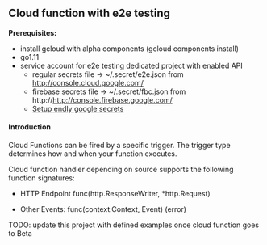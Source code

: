 ## Cloud function with e2e testing

**Prerequisites:**

 - install gcloud with alpha components (gcloud components install)
 - go1.11
 - service account for e2e testing dedicated project with enabled API
    * regular secrets file -> ~/.secret/e2e.json from http://console.cloud.google.com/
    * firebase secrets file -> ~/.secret/fbc.json from http://http://console.firebase.google.com/
    * [Setup endly google secrets](https://github.com/viant/endly/tree/master/doc/secrets#gc)
 
 
#### Introduction


Cloud Functions can be fired by a specific trigger. 
The trigger type determines how and when your function executes. 

Cloud function handler depending on source supports the following function signatures: 
 
- HTTP Endpoint
    func(http.ResponseWriter, *http.Request)

- Other Events:
    func(context.Context, Event) (error)


TODO: update this project with defined examples once cloud function goes to Beta

